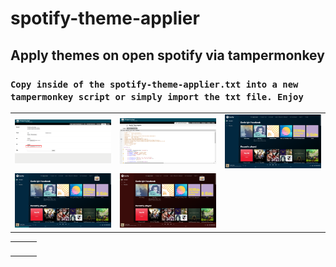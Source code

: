 # spotify-theme-applier
## Apply themes on open spotify via tampermonkey

### `Copy inside of the spotify-theme-applier.txt into a new tampermonkey script or simply import the txt file. Enjoy`

| | | |
|:-------------------------:|:-------------------------:|:-------------------------:|
|<img width="100%" alt="" src="./images/tampermonkeyutil.png">  |  <img width="100%" alt="" src="./images/tampermonkey.png">|<img width="100%" alt="" src="./images/darkBlue.png">|
|<img width="100%" alt="" src="./images/themeButton.png">  |  <img width="100%" alt="" src="./images/darkRed.png">|<img width="100%" alt="" src="./images/olive.png">|

| | | |
|:-------------------------:|:-------------------------:|:-------------------------:|
|<img width="100%" alt="" src="./images/orange.png"/>|<img width="100%" alt="" src="./images/brick.png">|





